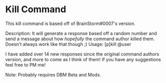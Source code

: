 # Kill Command
This kill command is based off of BrainStorm#0007's version. 

Description: It will generate a response based off a random number and send a message about how _hopefully_ the command author killed them. Doesn't always work like that though ;)
Usage: [p]kill @user

I have added over 14 new responses since the original command authors version, and more to come as I think of them! If you have any suggestions feel free to PM me!

Note: Probably requires DBM Beta and Mods.  